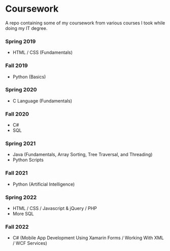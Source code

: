 # Coursework
A repo containing some of my coursework from various courses I took while doing my IT degree. 

### Spring 2019

- HTML / CSS (Fundamentals)

### Fall 2019

- Python (Basics)

### Spring 2020

- C Language (Fundamentals)

### Fall 2020

- C#
- SQL

### Spring 2021

- Java (Fundamentals, Array Sorting, Tree Traversal, and Threading)
- Python Scripts

### Fall 2021

- Python (Artificial Intelligence)

### Spring 2022

- HTML / CSS / Javascript & jQuery / PHP
- More SQL

### Fall 2022

- C# (Mobile App Development Using Xamarin Forms / Working With XML / WCF Services)

